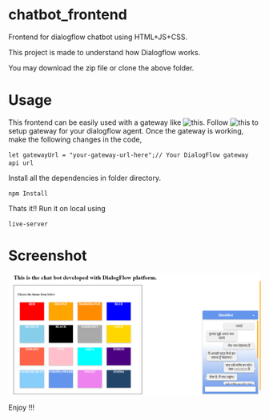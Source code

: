 # chatbot_frontend
Frontend for dialogflow chatbot using HTML+JS+CSS.

This project is made to understand how Dialogflow works.

You may download the zip file or clone the above folder.

# Usage
This frontend can be easily used with a gateway like ![this](https://github.com/MishUshakov/dialogflow-gateway).
Follow ![this](https://github.com/MishUshakov/dialogflow-gateway) to setup gateway for your dialogflow agent.
Once the gateway is working, make the following changes in the code,

```
let gatewayUrl = "your-gateway-url-here";// Your DialogFlow gateway api url
```

Install all the dependencies in folder directory.
```
npm Install
```

Thats it!! Run it on local using
```
live-server
```
# Screenshot
![screenshot](https://github.com/prandon/chatbot_frontend/blob/master/images/screencapture.PNG)

Enjoy !!!
